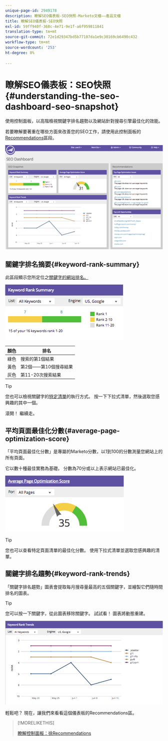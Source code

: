 ```yaml
---
unique-page-id: 2949178
description: 瞭解SEO儀表板-SEO快照-Marketo文檔——產品文檔
title: 瞭解SEO儀表板-SEO快照
exl-id: 59ff940f-368c-4e71-9e1f-a6f959811841
translation-type: tm+mt
source-git-commit: 72e1d29347bd5b77107da1e9c30169cb6490c432
workflow-type: tm+mt
source-wordcount: '253'
ht-degree: 0%

---
```


# 瞭解SEO儀表板：SEO快照{#understanding-the-seo-dashboard-seo-snapshot}

使用控制面板，以高階檢視關鍵字排名趨勢以及網站針對搜尋引擎最佳化的效能。

若要瞭解要著重在哪些方面來改善您的SEO工作，請使用此控制面板的[Recommendations](/help/marketo/product-docs/additional-apps/seo/understanding-seo/understanding-the-seo-dashboard-seo-recommendations.md)區段。

![](assets/image2014-9-17-21-3a32-3a22.png)

## 關鍵字排名摘要{#keyword-rank-summary}

此區段顯示您所定位之[關鍵字的網站排名。](/help/marketo/product-docs/additional-apps/seo/keywords/seo-add-keywords.md)

![](assets/image2014-9-17-21-3a34-3a5.png)

| 顏色 | 排名 |
|---|---|
| 綠色 | 搜索的第1個結果 |
| 黃色 | 第2個——第10個搜尋結果 |
| 灰色 | 第11-20次搜索結果 |

>[!TIP]
>
>您也可以檢視關鍵字的[特定清單](/help/marketo/product-docs/additional-apps/seo/keywords/seo-add-remove-keywords-from-a-list.md)的執行方式。 按一下下拉式清單，然後選取您感興趣的其中一個。

滾開！ 繼續走。

## 平均頁面最佳化分數{#average-page-optimization-score}

「平均頁面最佳化分數」是專屬的Marketo分數，以1到100的分數測量您網站上的所有頁面。

它以數十種最佳實務為基礎。 分數為70分或以上表示網站已最佳化。

![](assets/image2014-9-17-21-3a35-3a55.png)

>[!TIP]
>
>您也可以查看特定頁面清單的最佳化分數。 使用下拉式清單並選取您感興趣的清單。

## 關鍵字排名趨勢{#keyword-rank-trends}

「關鍵字排名趨勢」圖表會提取每月搜尋量最高的五個關鍵字，並繪製它們隨時間排名的圖表。

>[!TIP]
>
>您可以按一下關鍵字，從此圖表移除關鍵字。 試試看！ 圖表將動態重建。

![](assets/image2014-9-17-21-3a37-3a1.png)

輕鬆吧？ 現在，讓我們來看看這個儀表板的Recommendations區。

>[!MORELIKETHIS]
>
>[瞭解控制面板：徐Recommendations](/help/marketo/product-docs/additional-apps/seo/understanding-seo/understanding-the-seo-dashboard-seo-recommendations.md)
